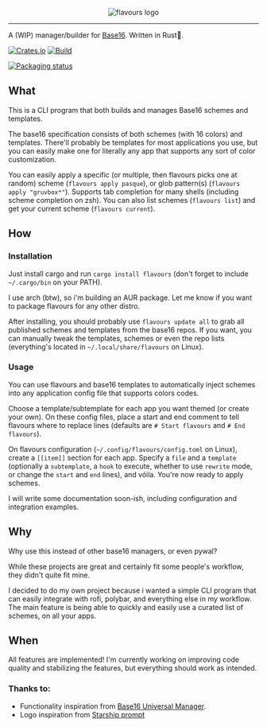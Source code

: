<p align="center">
  <img src="https://raw.githubusercontent.com/Misterio77/flavours/master/logo.svg" alt="flavours logo"/>
</p>

---

A (WIP) manager/builder for [Base16](https://github.com/chriskempson/base16). Written in Rust🦀.

[![Crates.io](https://img.shields.io/crates/v/flavours.svg)](https://crates.io/crates/flavours)
[![Build](https://github.com/misterio77/flavours/workflows/Rust/badge.svg)](https://github.com/misterio77/flavours/actions?query=workflow%3ARust)

[![Packaging status](https://repology.org/badge/vertical-allrepos/flavours.svg)](https://repology.org/project/flavours/versions)


## What
This is a CLI program that both builds and manages Base16 schemes and templates.

The base16 specification consists of both schemes (with 16 colors) and templates. There'll probably be templates for most applications you use, but you can easily make one for literally any app that supports any sort of color customization.

You can easily apply a specific (or multiple, then flavours picks one at random) scheme (`flavours apply pasque`), or glob pattern(s) (`flavours apply "gruvbox*"`). Supports tab completion for many shells (including scheme completion on zsh).
You can also list schemes (`flavours list`) and get your current scheme (`flavours current`).


## How

### Installation
Just install cargo and run `cargo install flavours` (don't forget to include `~/.cargo/bin` on your PATH).

I use arch (btw), so i'm building an AUR package. Let me know if you want to package flavours for any other distro.

After installing, you should probably use `flavours update all` to grab all published schemes and templates from the base16 repos. If you want, you can manually tweak the templates, schemes or even the repo lists (everything's located in `~/.local/share/flavours` on Linux).

### Usage
You can use flavours and base16 templates to automatically inject schemes into any application config file that supports colors codes.

Choose a template/subtemplate for each app you want themed (or create your own).
On these config files, place a start and end comment to tell flavours where to replace lines (defaults are `# Start flavours` and `# End flavours`).

On flavours configuration (`~/.config/flavours/config.toml` on Linux), create a `[[item]]` section for each app. Specify a `file` and a `template` (optionally a `subtemplate`, a `hook` to execute, whether to use `rewrite` mode, or change the `start` and `end` lines), and vóila. You're now ready to apply schemes.

I will write some documentation soon-ish, including configuration and integration examples.

## Why
Why use this instead of other base16 managers, or even pywal?

While these projects are great and certainly fit some people's workflow, they didn't quite fit mine.

I decided to do my own project because i wanted a simple CLI program that can easily integrate with rofi, polybar, and everything else in my workflow. The main feature is being able to quickly and easily use a curated list of schemes, on all your apps.

## When
All features are implemented! I'm currently working on improving code quality and stabilizing the features, but everything should work as intended.

### Thanks to:
- Functionality inspiration from [Base16 Universal Manager](https://github.com/pinpox/base16-universal-manager).
- Logo inspiration from [Starship prompt](https://starship.rs)
